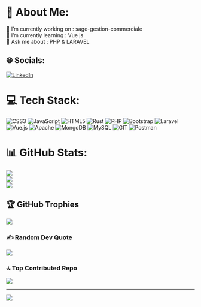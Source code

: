 # 💫 About Me:
🔭 I’m currently working on : sage-gestion-commerciale <br>🌱 I’m currently learning : Vue js<br>💬 Ask me about : PHP & LARAVEL


## 🌐 Socials:
[![LinkedIn](https://img.shields.io/badge/LinkedIn-%230077B5.svg?logo=linkedin&logoColor=white)](https://linkedin.com/in/Mohame-Zaitoune) 

# 💻 Tech Stack:
![CSS3](https://img.shields.io/badge/css3-%231572B6.svg?style=plastic&logo=css3&logoColor=white) ![JavaScript](https://img.shields.io/badge/javascript-%23323330.svg?style=plastic&logo=javascript&logoColor=%23F7DF1E) ![HTML5](https://img.shields.io/badge/html5-%23E34F26.svg?style=plastic&logo=html5&logoColor=white) ![Rust](https://img.shields.io/badge/rust-%23000000.svg?style=plastic&logo=rust&logoColor=white) ![PHP](https://img.shields.io/badge/php-%23777BB4.svg?style=plastic&logo=php&logoColor=white) ![Bootstrap](https://img.shields.io/badge/bootstrap-%23563D7C.svg?style=plastic&logo=bootstrap&logoColor=white)  ![Laravel](https://img.shields.io/badge/laravel-%23FF2D20.svg?style=plastic&logo=laravel&logoColor=white)  ![Vue.js](https://img.shields.io/badge/vuejs-%2335495e.svg?style=plastic&logo=vuedotjs&logoColor=%234FC08D)  ![Apache](https://img.shields.io/badge/apache-%23D42029.svg?style=plastic&logo=apache&logoColor=white) ![MongoDB](https://img.shields.io/badge/MongoDB-%234ea94b.svg?style=plastic&logo=mongodb&logoColor=white) ![MySQL](https://img.shields.io/badge/mysql-%2300f.svg?style=plastic&logo=mysql&logoColor=white) ![GIT](https://img.shields.io/badge/Git-fc6d26?style=plastic&logo=git&logoColor=white) ![Postman](https://img.shields.io/badge/Postman-FF6C37?style=plastic&logo=postman&logoColor=white)
# 📊 GitHub Stats:
![](https://github-readme-stats.vercel.app/api?username=ZaitouneMohamed&theme=dark&hide_border=false&include_all_commits=false&count_private=false)<br/>
![](https://github-readme-streak-stats.herokuapp.com/?user=ZaitouneMohamed&theme=dark&hide_border=false)<br/>
![](https://github-readme-stats.vercel.app/api/top-langs/?username=ZaitouneMohamed&theme=dark&hide_border=false&include_all_commits=false&count_private=false&layout=compact)

## 🏆 GitHub Trophies
![](https://github-profile-trophy.vercel.app/?username=ZaitouneMohamed&theme=dracula&no-frame=false&no-bg=true&margin-w=4)

### ✍️ Random Dev Quote
![](https://quotes-github-readme.vercel.app/api?type=horizontal&theme=gruvbox)

### 🔝 Top Contributed Repo
![](https://github-contributor-stats.vercel.app/api?username=ZaitouneMohamed&limit=5&theme=nord&combine_all_yearly_contributions=true)

---
[![](https://visitcount.itsvg.in/api?id=ZaitouneMohamed&icon=2&color=6)](https://visitcount.itsvg.in)

<!-- Proudly created with GPRM ( https://gprm.itsvg.in ) -->
